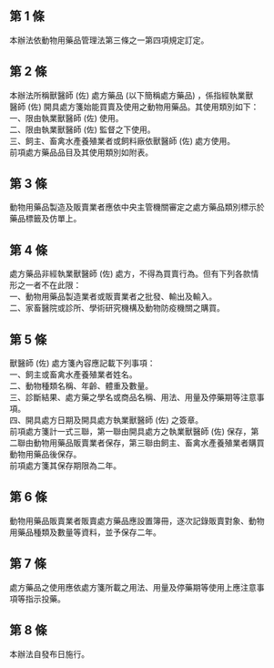 第 1 條
-------
本辦法依動物用藥品管理法第三條之一第四項規定訂定。

第 2 條
-------
本辦法所稱獸醫師 (佐) 處方藥品 (以下簡稱處方藥品) ，係指經執業獸  
醫師 (佐) 開具處方箋始能買賣及使用之動物用藥品。其使用類別如下：  
一、限由執業獸醫師 (佐) 使用。  
二、限由執業獸醫師 (佐) 監督之下使用。  
三、飼主、畜禽水產養殖業者或飼料廠依獸醫師 (佐) 處方使用。  
前項處方藥品品目及其使用類別如附表。

第 3 條
-------
動物用藥品製造及販賣業者應依中央主管機關審定之處方藥品類別標示於  
藥品標籤及仿單上。

第 4 條
-------
處方藥品非經執業獸醫師 (佐) 處方，不得為買賣行為。但有下列各款情  
形之一者不在此限：  
一、動物用藥品製造業者或販賣業者之批發、輸出及輸入。  
二、家畜醫院或診所、學術研究機構及動物防疫機關之購買。

第 5 條
-------
獸醫師 (佐) 處方箋內容應記載下列事項：  
一、飼主或畜禽水產養殖業者姓名。  
二、動物種類名稱、年齡、體重及數量。  
三、診斷結果、處方藥之學名或商品名稱、用法、用量及停藥期等注意事  
    項。  
四、開具處方日期及開具處方執業獸醫師 (佐) 之簽章。  
前項處方箋計一式三聯，第一聯由開具處方之執業獸醫師 (佐) 保存，第  
二聯由動物用藥品販賣業者保存，第三聯由飼主、畜禽水產養殖業者購買  
動物用藥品後保存。  
前項處方箋其保存期限為二年。

第 6 條
-------
動物用藥品販賣業者販賣處方藥品應設置簿冊，逐次記錄販賣對象、動物  
用藥品種類及數量等資料，並予保存二年。

第 7 條
-------
處方藥品之使用應依處方箋所載之用法、用量及停藥期等使用上應注意事  
項等指示投藥。

第 8 條
-------
本辦法自發布日施行。

